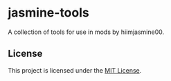 # jasmine-tools
A collection of tools for use in mods by hiimjasmine00.

## License
This project is licensed under the [MIT License](https://github.com/hiimjasmine00/jasmine-tools/blob/main/LICENSE).
